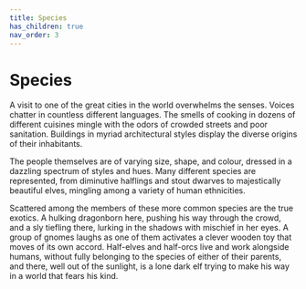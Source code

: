 ```yaml
---
title: Species
has_children: true
nav_order: 3
---
```


# Species
A visit to one of the great cities in the world overwhelms the senses. Voices chatter in countless different languages. The smells of cooking in dozens of different cuisines mingle with the odors of crowded streets and poor sanitation. Buildings in myriad architectural styles display the diverse origins of their inhabitants.

The people themselves are of varying size, shape, and colour, dressed in a dazzling spectrum of styles and hues. Many different species are represented, from diminutive halflings and stout dwarves to majestically beautiful elves, mingling among a variety of human ethnicities.

Scattered among the members of these more common species are the true exotics. A hulking dragonborn here, pushing his way through the crowd, and a sly tiefling there, lurking in the shadows with mischief in her eyes. A group of gnomes laughs as one of them activates a clever wooden toy that moves of its own accord. Half-elves and half-orcs live and work alongside humans, without fully belonging to the species of either of their parents, and there, well out of the sunlight, is a lone dark elf trying to make his way in a world that fears his kind.
